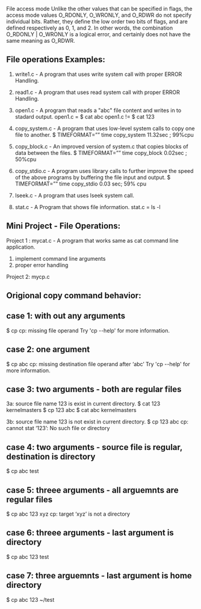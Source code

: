    File access mode
       Unlike the other values that can be specified in flags, the access
       mode values O_RDONLY, O_WRONLY, and O_RDWR do not specify individual
       bits.  Rather, they define the low order two bits of flags, and are
       defined respectively as 0, 1, and 2.  In other words, the combination
       O_RDONLY | O_WRONLY is a logical error, and certainly does not have
       the same meaning as O_RDWR.

File operations Examples:
-------------------------
1. write1.c - A program that uses write system call with proper ERROR Handling.

2. read1.c - A program that uses read system call with proper ERROR Handling.

3. open1.c - A program that reads a "abc" file content and writes in to stadard output.
	open1.c = $ cat abc
	open1.c != $ cat 123

4. copy_system.c  - A program that uses low-level system calls to copy one file to another.
	$ TIMEFORMAT=”” time copy_system
	11.32sec ; 99%cpu

5. copy_block.c  -  An improved version of system.c that copies blocks of data between the files.
	$ TIMEFORMAT=”” time copy_block
	0.02sec ; 50%cpu

6. copy_stdio.c  -  A program uses library calls to further improve the speed of the above programs by buffering
the file input and output.
	$ TIMEFORMAT=”” time copy_stdio
	0.03 sec; 59% cpu

7. lseek.c - A program that uses lseek system call.

8. stat.c - A Program that shows file information. 
	stat.c = ls -l

Mini Project -  File Operations:
-------------------------------
Project 1 : mycat.c - A program that works same as cat command line application.

1. implement command line arguments
2. proper error handling  

Project 2: mycp.c 

Origional copy command behavior:
-------------------------------
case 1: with out any arguments
------
$ cp
cp: missing file operand
Try 'cp --help' for more information.

case 2: one argument 
------
$ cp abc
cp: missing destination file operand after ‘abc’
Try 'cp --help' for more information.

case 3: two arguments - both are regular files
------
3a: source file name 123 is exist in current directory.
$ cat 123
kernelmasters
$ cp 123 abc
$ cat abc
kernelmasters

3b: source file name 123 is not exist in current directory.
$ cp 123 abc
cp: cannot stat ‘123’: No such file or directory

case 4: two arguments - source file is regular, destination is directory
------
$ cp abc test

case 5: threee arguments - all arguemnts are regular files
------
$ cp abc 123 xyz
cp: target ‘xyz’ is not a directory

case 6: threee arguments - last argument is directory 
------
$ cp abc 123 test

case 7: three arguemnts - last argument is home directory 
------
$ cp abc 123 ~/test
